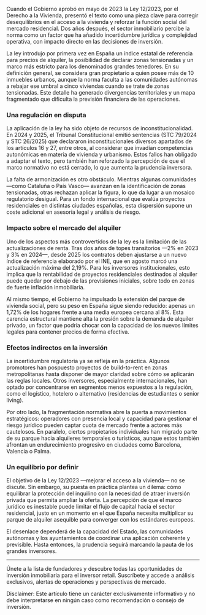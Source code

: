 <!--meta
{
  "title": "La Ley por el Derecho a la Vivienda y la incertidumbre regulatoria que enfría la inversión inmobiliaria en España",
  "slug": "ley-derecho-vivienda-incertidumbre",
  "source": "Realty Investor",
  "published_at": "2025-10-02","category":"institucional", 
  "hero_image": "https://raw.githubusercontent.com/MercadoVI/newsappri/main/news/2025-10-02/ley-derecho-vivienda-incertidumbre-inversion.webp",
  "summary": "Dos años después de su aprobación, la Ley 12/2023 genera un mosaico regulatorio y fallos de inconstitucionalidad que frenan la inversión en vivienda.",
  "tags": ["ley","vivienda","regulación","inversión","mercado"]
}
-->
Cuando el Gobierno aprobó en mayo de 2023 la Ley 12/2023, por el Derecho a la Vivienda, presentó el texto como una pieza clave para corregir desequilibrios en el acceso a la vivienda y reforzar la función social del mercado residencial. Dos años después, el sector inmobiliario percibe la norma como un factor que ha añadido incertidumbre jurídica y complejidad operativa, con impacto directo en las decisiones de inversión.

La ley introdujo por primera vez en España un índice estatal de referencia para precios de alquiler, la posibilidad de declarar zonas tensionadas y un marco más estricto para los denominados grandes tenedores. En su definición general, se considera gran propietario a quien posee más de 10 inmuebles urbanos, aunque la norma faculta a las comunidades autónomas a rebajar ese umbral a cinco viviendas cuando se trate de zonas tensionadas. Este detalle ha generado divergencias territoriales y un mapa fragmentado que dificulta la previsión financiera de las operaciones.

### Una regulación en disputa

La aplicación de la ley ha sido objeto de recursos de inconstitucionalidad. En 2024 y 2025, el Tribunal Constitucional emitió sentencias (STC 79/2024 y STC 26/2025) que declararon inconstitucionales diversos apartados de los artículos 16 y 27, entre otros, al considerar que invadían competencias autonómicas en materia de vivienda y urbanismo. Estos fallos han obligado a adaptar el texto, pero también han reforzado la percepción de que el marco normativo no está cerrado, lo que aumenta la prudencia inversora.

La falta de armonización es otro obstáculo. Mientras algunas comunidades —como Cataluña o País Vasco— avanzan en la identificación de zonas tensionadas, otras rechazan aplicar la figura, lo que da lugar a un mosaico regulatorio desigual. Para un fondo internacional que evalúa proyectos residenciales en distintas ciudades españolas, esta dispersión supone un coste adicional en asesoría legal y análisis de riesgo.

### Impacto sobre el mercado del alquiler

Uno de los aspectos más controvertidos de la ley es la limitación de las actualizaciones de renta. Tras dos años de topes transitorios —2% en 2023 y 3% en 2024—, desde 2025 los contratos deben ajustarse a un nuevo índice de referencia elaborado por el INE, que en agosto marcó una actualización máxima del 2,19%. Para los inversores institucionales, esto implica que la rentabilidad de proyectos residenciales destinados al alquiler puede quedar por debajo de las previsiones iniciales, sobre todo en zonas de fuerte inflación inmobiliaria.

Al mismo tiempo, el Gobierno ha impulsado la extensión del parque de vivienda social, pero su peso en España sigue siendo reducido: apenas un 1,72% de los hogares frente a una media europea cercana al 8%. Esta carencia estructural mantiene alta la presión sobre la demanda de alquiler privado, un factor que podría chocar con la capacidad de los nuevos límites legales para contener precios de forma efectiva.

### Efectos indirectos en la inversión

La incertidumbre regulatoria ya se refleja en la práctica. Algunos promotores han pospuesto proyectos de build-to-rent en zonas metropolitanas hasta disponer de mayor claridad sobre cómo se aplicarán las reglas locales. Otros inversores, especialmente internacionales, han optado por concentrarse en segmentos menos expuestos a la regulación, como el logístico, hotelero o alternativo (residencias de estudiantes o senior living).

Por otro lado, la fragmentación normativa abre la puerta a movimientos estratégicos: operadores con presencia local y capacidad para gestionar el riesgo jurídico pueden captar cuota de mercado frente a actores más cautelosos. En paralelo, ciertos propietarios individuales han migrado parte de su parque hacia alquileres temporales o turísticos, aunque estos también afrontan un endurecimiento progresivo en ciudades como Barcelona, Valencia o Palma.

### Un equilibrio por definir

El objetivo de la Ley 12/2023 —mejorar el acceso a la vivienda— no se discute. Sin embargo, su puesta en práctica plantea un dilema: cómo equilibrar la protección del inquilino con la necesidad de atraer inversión privada que permita ampliar la oferta. La percepción de que el marco jurídico es inestable puede limitar el flujo de capital hacia el sector residencial, justo en un momento en el que España necesita multiplicar su parque de alquiler asequible para converger con los estándares europeos.

El desenlace dependerá de la capacidad del Estado, las comunidades autónomas y los ayuntamientos de coordinar una aplicación coherente y previsible. Hasta entonces, la prudencia seguirá marcando la pauta de los grandes inversores.

---

Únete a la lista de fundadores y descubre todas las oportunidades de inversión inmobiliaria para el inversor retail. Suscríbete y accede a análisis exclusivos, alertas de operaciones y perspectivas de mercado.

Disclaimer: Este artículo tiene un carácter exclusivamente informativo y no debe interpretarse en ningún caso como recomendación o consejo de inversión.
